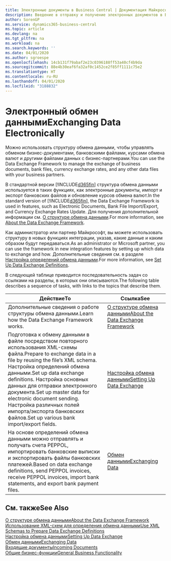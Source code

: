 ```yaml
---
title: Электронные документы в Business Central | Документация Майкрософт
description: Введение в отправку и получение электронных документов в Business Central.
author: SorenGP
ms.service: dynamics365-business-central
ms.topic: article
ms.devlang: na
ms.tgt_pltfrm: na
ms.workload: na
ms.search.keywords: ''
ms.date: 04/01/2020
ms.author: sgroespe
ms.openlocfilehash: 14cb131f79abaf2e23c0396188ff53a40cf4b9da
ms.sourcegitcommit: 88e4b30eaf6fa32af0c1452ce2f85ff1111c75e2
ms.translationtype: HT
ms.contentlocale: ru-RU
ms.lasthandoff: 04/01/2020
ms.locfileid: "3188832"
---
```

# <a name="exchanging-data-electronically"></a><span data-ttu-id="e4da4-103">Электронный обмен данными</span><span class="sxs-lookup"><span data-stu-id="e4da4-103">Exchanging Data Electronically</span></span>
<span data-ttu-id="e4da4-104">Можно использовать структуру обмена данными, чтобы управлять обменом бизнес-документами, банковскими файлами, курсами обмена валют и другими файлами данных с бизнес-партнерами.</span><span class="sxs-lookup"><span data-stu-id="e4da4-104">You can use the Data Exchange Framework to manage the exchange of business documents, bank files, currency exchange rates, and any other data files with your business partners.</span></span>

<span data-ttu-id="e4da4-105">В стандартной версии [!INCLUDE[d365fin](includes/d365fin_md.md)] структура обмена данными используется в таких функциях, как электронные документы, импорт и экспорт банковских файлов и обновление курсов обмена валют.</span><span class="sxs-lookup"><span data-stu-id="e4da4-105">In the standard version of [!INCLUDE[d365fin](includes/d365fin_md.md)], the Data Exchange Framework is used in features, such as Electronic Documents, Bank File Import/Export, and Currency Exchange Rates Update.</span></span> <span data-ttu-id="e4da4-106">Для получения дополнительной информации см. [О структуре обмена данными](across-about-the-data-exchange-framework.md).</span><span class="sxs-lookup"><span data-stu-id="e4da4-106">For more information, see [About the Data Exchange Framework](across-about-the-data-exchange-framework.md).</span></span>

<span data-ttu-id="e4da4-107">Как администратор или партнер Майкрософт, вы можете использовать структуру в новых функциях интеграции, указав, какие данные и каким образом будут передаваться.</span><span class="sxs-lookup"><span data-stu-id="e4da4-107">As an administrator or Microsoft partner, you can use the framework in new integration features by setting up which data to exchange and how.</span></span> <span data-ttu-id="e4da4-108">Дополнительные сведения см. в разделе [Настройка определений обмена данными](across-how-to-set-up-data-exchange-definitions.md).</span><span class="sxs-lookup"><span data-stu-id="e4da4-108">For more information, see [Set Up Data Exchange Definitions](across-how-to-set-up-data-exchange-definitions.md).</span></span>

<span data-ttu-id="e4da4-109">В следующей таблице приводится последовательность задач со ссылками на разделы, в которых они описываются.</span><span class="sxs-lookup"><span data-stu-id="e4da4-109">The following table describes a sequence of tasks, with links to the topics that describe them.</span></span>  

|<span data-ttu-id="e4da4-110">Действие</span><span class="sxs-lookup"><span data-stu-id="e4da4-110">To</span></span>|<span data-ttu-id="e4da4-111">Ссылка</span><span class="sxs-lookup"><span data-stu-id="e4da4-111">See</span></span>|  
|--------|---------|  
|<span data-ttu-id="e4da4-112">Дополнительные сведения о работе структуры обмена данными.</span><span class="sxs-lookup"><span data-stu-id="e4da4-112">Learn how the Data Exchange Framework works.</span></span>|[<span data-ttu-id="e4da4-113">О структуре обмена данными</span><span class="sxs-lookup"><span data-stu-id="e4da4-113">About the Data Exchange Framework</span></span>](across-about-the-data-exchange-framework.md)|  
|<span data-ttu-id="e4da4-114">Подготовка к обмену данными в файле посредством повторного использования XML-схемы файла.</span><span class="sxs-lookup"><span data-stu-id="e4da4-114">Prepare to exchange data in a file by reusing the file’s XML schema.</span></span> <span data-ttu-id="e4da4-115">Настройка определений обмена данными.</span><span class="sxs-lookup"><span data-stu-id="e4da4-115">Set up data exchange definitions.</span></span> <span data-ttu-id="e4da4-116">Настройка основных данных для отправки электронного документа.</span><span class="sxs-lookup"><span data-stu-id="e4da4-116">Set up master data for electronic document sending.</span></span> <span data-ttu-id="e4da4-117">Настройка различных полей импорта/экспорта банковских файлов.</span><span class="sxs-lookup"><span data-stu-id="e4da4-117">Set up various bank import/export fields.</span></span>|[<span data-ttu-id="e4da4-118">Настройка обмена данными</span><span class="sxs-lookup"><span data-stu-id="e4da4-118">Setting Up Data Exchange</span></span>](across-set-up-data-exchange.md)|  
|<span data-ttu-id="e4da4-119">На основе определений обмена данными можно отправлять и получать счета PEPPOL, импортировать банковские выписки и экспортировать файлы банковских платежей.</span><span class="sxs-lookup"><span data-stu-id="e4da4-119">Based on data exchange definitions, send PEPPOL invoices, receive PEPPOL invoices, import bank statements, and export bank payment files.</span></span>|[<span data-ttu-id="e4da4-120">Обмен данными</span><span class="sxs-lookup"><span data-stu-id="e4da4-120">Exchanging Data</span></span>](across-exchange-data.md)|  

## <a name="see-also"></a><span data-ttu-id="e4da4-121">См. также</span><span class="sxs-lookup"><span data-stu-id="e4da4-121">See Also</span></span>  
[<span data-ttu-id="e4da4-122">О структуре обмена данными</span><span class="sxs-lookup"><span data-stu-id="e4da4-122">About the Data Exchange Framework</span></span>](across-about-the-data-exchange-framework.md)  
[<span data-ttu-id="e4da4-123">Использование XML-схем для определения обмена данными</span><span class="sxs-lookup"><span data-stu-id="e4da4-123">Use XML Schemas to Prepare Data Exchange Definitions</span></span>](across-how-to-use-xml-schemas-to-prepare-data-exchange-definitions.md)  
[<span data-ttu-id="e4da4-124">Настройка обмена данными</span><span class="sxs-lookup"><span data-stu-id="e4da4-124">Setting Up Data Exchange</span></span>](across-set-up-data-exchange.md)  
[<span data-ttu-id="e4da4-125">Обмен данными</span><span class="sxs-lookup"><span data-stu-id="e4da4-125">Exchanging Data</span></span>](across-exchange-data.md)  
[<span data-ttu-id="e4da4-126">Входящие документы</span><span class="sxs-lookup"><span data-stu-id="e4da4-126">Incoming Documents</span></span>](across-income-documents.md)  
[<span data-ttu-id="e4da4-127">Общие бизнес-функции</span><span class="sxs-lookup"><span data-stu-id="e4da4-127">General Business Functionality</span></span>](ui-across-business-areas.md)
